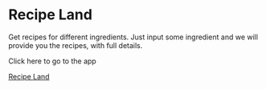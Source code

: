 <h1>Recipe Land</h1>
<p>Get recipes for different ingredients. Just input some ingredient and we will provide you the recipes, with full details.</p>
<p>Click here to go to the app</p>
<a href="https://recipelandaganitha.netlify.app/" target="blank">Recipe Land</a>
